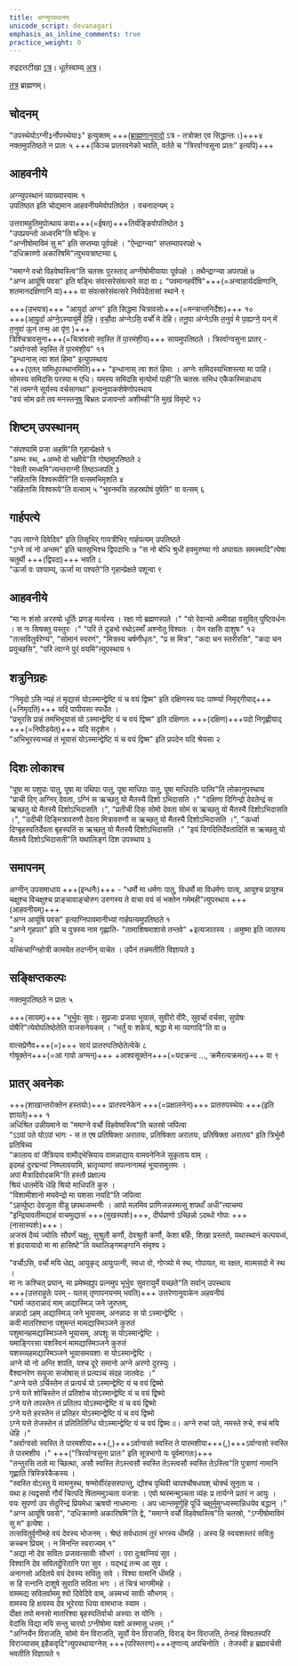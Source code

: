 ```yaml
---
title: अग्न्युपस्थानम्
unicode_script: devanagari
emphasis_as_inline_comments: true
practice_weight: 0
---
```


रुद्रदत्तटीखा [ऽत्र](https://archive.org/details/in.ernet.dli.2015.277413/page/n324)। धूर्तस्वाम्य् [अत्र](https://archive.org/details/in.ernet.dli.2015.495870/page/n318)।

[तत्र](../../../../../../brAhmaNa/taittirIya/kriyA/agni-upasthAna/) ब्राह्मणम्।

## चोदनम्
"उपस्थेयोऽग्नी३र्नोपस्थेया३" इत्युक्तम् +++([ब्राह्मणानुवादो](../../../../../../brAhmaNa/taittirIya/kriyA/agni-upasthAna/) ऽत्र - तत्रोक्त एव सिद्धान्तः।)+++४  
नक्तमुपतिष्ठते न प्रातः ५ +++(किञ्च प्रातरवनेको भवति, वर्तते च "त्रिरर्वाग्वसुना प्रातः" इत्यपि)+++  


## आहवनीये
अग्न्युपस्थानं व्याख्यास्यामः १  
उपतिष्ठत इति चोद्यमान आहवनीयमेवोपतिष्ठेत । वचनादन्यम् २

उत्तरामहुतिमुपोत्थाय कवा+++(=ईषत्)+++तिर्यङ्ङिवोपतिष्ठेत ३  
"उपप्रयन्तो अध्वरमि"ति षड्भिः ४  
"अग्नीषोमाविमं सु म" इति सप्तम्या पूर्वपक्षे । "ऐन्द्राग्न्या" सप्तम्यापरपक्षे ५  
"दधिक्राव्णो अकारिषमि"त्युभयत्राष्टम्या ६  

"ममाग्ने वचो विहवेष्वस्त्वि"ति चतस्रः पुरस्ताद् अग्नीषोमीयायाः पूर्वपक्षे । तथैन्द्राग्न्या अपरपक्षे ७  
"अग्न आयूंषि पवस" इति षड्भिः संवत्सरेसंवत्सरे सदा वा ८ "पवमानहवींषि"+++(=अन्वाहार्यदक्षिणानि, शतमानदक्षिणानि वा)+++ वा संवत्सरेसंवत्सरे निर्वपेदेतासां स्थाने ९

+++(उभयत्र)+++ "आयुर्दा अग्न" इति सिद्धमा चित्रावसोः+++(=मन्त्रान्तनिर्देशः)+++ १०  
+++(आ॒यु॒र्दा अ॑ग्ने॒ऽस्यायु॑र्मे दे॒हि॒। व॒र्चो॒दा अ॑ग्नेऽसि॒ वर्चो॑ मे देहि। तनू॒पा अ॑ग्नेऽसि त॒नुवं॑ मे पा॒ह्यग्ने॒ यन् मे॑ त॒नुवा॑ ऊ॒नं तन्म॒ आ पृ॑ण॒ )+++  
त्रिश्चित्रावसुना+++(=चित्रा॑वसो स्व॒स्ति ते॑ पा॒रम॑शी॒य)+++ सायमुपतिष्ठते । त्रिरर्वाग्वसुना प्रातर् -"अर्वाग्वसो स्व॒स्ति ते॑ पा॒रम॑शी॒य"  ११  
"इन्धानास् त्वा शतं हिमा" इत्युपस्थाय  
+++(एतत् समिधुपस्थानमिति)+++ "इन्धानास् त्वा शतं हिमाः । अग्नेः समिदस्यभिशस्त्या मा पाहि। सोमस्य समिदसि परस्पा म एधि। यमस्य समिदसि मृत्योर्मा पाही"ति चतस्रः समिध एकैकस्मिन्नाधाय  
"सं त्वमग्ने सूर्यस्य वर्चसागथा" इत्यनुवाकशेषेणोपस्थाय  
"वयं सोम व्रते तव मनस्तनूषु बिभ्रतः प्रजावन्तो अशीमही"ति मुखं विमृष्टे १२

## शिष्टम् उपस्थानम्
"संपश्यामि प्रजा अहमि"ति गृहान्प्रेक्षते १  
"अम्भः स्थ, +अम्भो वो भक्षीये"ति गोष्ठमुपतिष्ठते २  
"रेवती रमध्वमि"त्यन्तराग्नी तिष्ठञ्जपति ३  
"संहितासि विश्वरूपीरि"ति वत्समभिमृशति ४  
"संहितासि विश्वरूपे"ति वत्साम् ५ "भुवनमसि सहस्रपोषं पुषेति" वा वत्सम् ६  

## गार्हपत्ये
"उप त्वाग्ने दिवेदिव" इति तिसृभिर् गायत्रीभिर् गार्हपत्यम् उपतिष्ठते  
"ऽग्ने त्वं नो अन्तम" इति चतसृभिश्च द्विपदाभिः ७ "स नो बोधि श्रुधी हवमुरुष्या णो अघायतः समस्मादि"त्येषा चतुर्थी +++(द्विपदा)+++ भवति ८  
"ऊर्जा वः पश्याम्य्, ऊर्जा मा पश्यते"ति गृहान्प्रेक्षते पशून्वा ९

## आहवनीये
<div class="js_include" url="../kriyAH/svastyayana.md"  newLevelForH1="2" includeTitle="true"> </div>  
"मा नः शंसो अररुषो  धूर्तिः प्रणङ् मर्त्यस्य । रक्षा णो ब्रह्मणस्पते ।" "यो रेवान्यो अमीवहा वसुवित् पुष्टिवर्धनः । स नः सिषक्तु यस्तुरः ।" "परि ते दूडभो रथोऽस्माँ अश्नोतु विश्वतः । येन रक्षसि दाशुषः" १२  
"तत्सवितुर्वरेण्यं", "सोमानं स्वरणं", "मित्रस्य चर्षणीधृतः", "प्र स मित्र", "कदा चन स्तरीरसि", "कदा चन प्रयुच्छसि", "परि त्वाग्ने पुरं वयमि"त्युपस्थाय १  

## शत्रुनिग्रहः
"निमृदो ऽसि न्यहं तं मृद्यासं योऽस्मान्द्वेष्टि यं च वयं द्विष्म" इति दक्षिणस्य पदः पार्ष्ण्या निमृद्गीयाद्+++(=निमृदति)+++ यदि पापीयसा स्पर्धेत ।  
"प्रभूरसि प्राहं तमभिभूयासं यो ऽस्मान्द्वेष्टि यं च वयं द्विष्म" इति दक्षिणतः +++(दक्षिण)+++पदो निगृह्णीयाद् +++(=निपीडयेत्)+++ यदि सदृशेन ।  
"अभिभूरस्यभ्यहं तं भूयासं योऽस्मान्द्वेष्टि यं च वयं द्विष्म" इति प्रपदेन यदि श्रेयसा २  

## दिशः लोकाश्च
"पूषा मा पशुपाः पातु, पूषा मा पथिपाः पातु, पूषा माधिपाः पातु, पूषा माधिपतिः पात्वि"ति लोकानुपस्थाय  
"प्राची दिग् अग्निर् देवता, ऽग्निं स ऋच्छतु यो मैतस्यै दिशो ऽभिदासति ।" "दक्षिणा दिगिन्द्रो देवतेन्द्रं स ऋच्छतु यो
मैतस्यै दिशोऽभिदासति ।", "प्रतीची दिक् सोमो देवता सोमं स ऋच्छतु यो मैतस्यै दिशोऽभिदासति ।", "उदीची दिङ्मित्रावरुणौ देवता मित्रावरुणौ स ऋच्छतु यो मैतस्यै दिशोऽभिदासति ।", "ऊर्ध्वा दिग्बृहस्पतिर्देवता बृहस्पतिं स ऋच्छतु यो मैतस्यै दिशोऽभिदासति ।" "इयं दिगदितिर्देवतादितिं स ऋच्छतु यो मैतस्यै दिशोऽभिदासती"ति यथालिङ्गं दिश उपस्थाय ३  

## समापनम्
अग्नीन् उपसमाधाय +++(इन्धनैः)+++ - "धर्मो मा धर्मणः पातु, विधर्मो मा विधर्मणः पात्व्, आयुश्च प्रायुश्च चक्षुश्च विचक्षुश्च प्राङ्चावाङ्चोरुग उरुगस्य ते वाचा वयं सं भक्तेन गमेमही"त्युपस्थाय +++(आहवनीयम्)+++  
"अग्न आयूंषि पवस" इत्याग्निपावमानीभ्यां गार्हपत्यमुपतिष्ठते १  
"अग्ने गृहपत" इति च पुत्रस्य नाम गृह्णाति- "तामाशिषमाशासे तन्तवे" +इत्यजातस्य । अमुष्मा इति जातस्य २  
यत्किंचाग्निहोत्री कामयेत तदग्नीन् याचेत । उपैनं तन्नमतीति विज्ञायते ३

## सङ्क्षिप्तकल्पः
नक्तमुपतिष्ठते न प्रातः ५

+++(सायम्)+++ "भूर्भुवः सुवः। सुप्रजाः प्रजया भूयासं, सुवीरो वीरैः, सुवर्चा वर्चसा, सुपोषः पोषैरि"त्येवोपतिष्ठेतेति वाजसनेयकम् । "भर्तुं वः शकेयं, श्रद्धा मे मा व्यागादि"ति वा ७  

वात्सप्रेणैव+++(=)+++ सायं प्रातरुपतिष्ठेतेत्येके ८  
गोषूक्तेन+++(=आ गावो अग्मन्)+++ +आश्वसूक्तेन+++(=यदक्रन्द …, क्रमैरत्यक्रमत्)+++ वा ९

## प्रातर् अवनेकः
+++(शाखान्तरोक्तेन हस्तयोः)+++ प्रातरवनेकेन +++(=प्रक्षालनेन)+++ प्रातरुपस्थेयः +++(इति ज्ञायते)+++ १  
अधिश्रित उन्नीयमाने वा "ममाग्ने वर्चो विहवेष्वस्त्वि"ति चतस्रो जपित्वा  
"ऽऽपां पते योऽपां भागः - स त एष प्रतिषिक्ता अरातयः, प्रतिषिक्ता अरातयः, प्रतिषिक्ता अरातय" इति त्रिर्भूमौ प्रतिषिच्य  
"कालाय वां जैत्रियाय वामौद्भेत्त्रियाय वामन्नाद्याय वामवनेनिजे सुकृताय वाम् ।  
इदमहं दुरद्मन्यां निष्प्लावयामि, भ्रातृव्याणां सपत्नानामहं भूयासमुत्तमः ।  
अपां मैत्रादिवोदकमि"ति हस्तौ प्रक्षाल्य  
श्रियं धातर्मयि धेहि श्रियो माधिपतिं कुरु ।  
"विशामीशानो मघवेन्द्रो मा यशसा नयदि"ति जपित्वा  
"ऽहर्व्युष्टा देवजूता वीडु छपथजम्भनीः । आपो मलमिव प्राणिजन्नस्मत्सु शपथाँ अधी"त्याचम्य  
"इन्द्रियावतीमद्याहं वाचमुद्यासं +++(मुखस्पर्शः)+++, दीर्घप्राणो ऽच्छिन्नो ऽदब्धो गोपाः +++(नासास्पर्शः)+++।  
अजस्रं दैव्यं ज्योतिः सौपर्णं चक्षुः, सुश्रुतौ कर्णौ, देवश्रुतौ कर्णौ, केशा बर्हिः, शिखा प्रस्तरो, यथास्थानं कल्पयध्वं, शं हृदयायादो मा मा हासिष्टे"ति यथालिङ्गमङ्गानि संमृश्य २  

"वर्चोऽसि, वर्चो मयि धेह्य्, आयुकृद् आयुःपत्नी, स्वधा वो, गोप्त्र्यो मे स्थ, गोपायत, मा रक्षत, मात्मसदो मे स्थ ।  
मा नः कश्चित् प्रघान्, मा प्रमेष्मह्युप प्रत्नमुप भूर्भुवः सुवरायुर्मे यच्छते"ति सर्वान् उपस्थाय  
+++(उत्तराहुतेः परम् - यतस् तृणापनयनम् भवति)+++ उत्तरेणानुवाकेन अहवनीयं  
"घर्मा जठरान्नादं माम् अद्यास्मिञ् जने जुरुतम्,  
अन्नादो ऽहम् अद्यास्मिञ् जने भूयासम्, अनन्नादः स यो ऽस्मान्द्वेष्टि ।  
कवी मातरिश्वाना पशुमन्तं मामद्यास्मिञ्जने कुरुतं  
पशुमानहमद्यास्मिञ्जने भूयासम्, अपशुः स योऽस्मान्द्वेष्टि ।  
यमाङ्गिरसा यशस्विनं मामद्यास्मिञ्जने कुरुतं  
यशस्व्यहमद्यास्मिञ्जने भूयासमयशाः स योऽस्मान्द्वेष्टि ।  
अग्ने यो नो अन्ति शपति, यश्च दूरे समानो अग्ने अरणो दुरस्युः ।  
वैश्वानरेण सयुजा सजोषास् तं प्रत्यञ्चं संदह जातवेदः ।"  
"अग्ने यत्ते ऽर्चिस्तेन तं प्रत्यर्च यो ऽस्मान्द्वेष्टि यं च वयं द्विष्मो  
ऽग्ने यत्ते शोचिस्तेन तं प्रतिशोच योऽस्मान्द्वेष्टि यं च वयं द्विष्मो  
ऽग्ने यत्ते तपस्तेन तं प्रतितप योऽस्मान्द्वेष्टि यं च वयं द्विष्मो  
ऽग्ने यत्ते हरस्तेन तं प्रतिहर योऽस्मान्द्वेष्टि यं च वयं द्विष्मो  
ऽग्ने यत्ते तेजस्तेन तं प्रतितितिग्धि योऽस्मान्द्वेष्टि यं च वयं द्विष्मः॥।
अग्ने रुचां पते, नमस्ते रुचे, रुचं मयि धेहि ।"  
"अर्वाग्वसो स्वस्ति ते पारमशीया+++(,)+++ऽर्वाग्वसो स्वस्ति ते पारमशीया+++(,)+++ऽर्वाग्वसो स्वस्ति ते पारमशीय ।" +++("त्रिरर्वाग्वसुना प्रातः" इति सूत्रभागो यः पूर्वमागतः)+++  
"तन्तुरसि ततो मा च्छित्था, असौ स्वस्ति तेऽस्त्वसौ स्वस्ति तेऽस्त्वसौ स्वस्ति तेऽस्त्वि"ति पुत्राणां नामानि गृह्णाति त्रिस्त्रिरेकैकस्य ।  
"स्वस्ति वोऽस्तु ये मामनुस्थ, षण्मोर्वीरंहसस्पान्तु, द्यौश्च पृथिवी चापश्चौषधयश् चोर्क्च सूनृता च ।  
यथा ह त्यद्वसवो गौर्यं चित्पदि षिताममुञ्चता यजत्राः । एवो ष्वस्मन्मुञ्चता व्यंहः प्र तार्यग्ने प्रतरं न आयुः ।  
वयः सुपर्णा उप सेदुरिन्द्रं प्रियमेधा ऋषयो नाधमानाः । अप ध्वान्तमूर्णुहि पूर्धि चक्षुर्मुमुग्ध्यस्मान्निधयेव बद्धान् ।"  
"अग्न आयूंषि पवसे", "दधिक्राव्णो अकारिषमि"ति द्वे, "ममाग्ने वर्चो विहवेष्वस्त्वि"ति चतस्रो, "ऽग्नीषोमाविमं सु म" इत्येषा ।  
तत्सवितुर्वृणीमहे वयं देवस्य भोजनम् । श्रेष्ठं सर्वधातमं तुरं भगस्य धीमहि । अस्य हि स्वयशस्तरं सवितुः कच्चन प्रियम् । न मिनन्ति स्वराज्यम् १"  
"अद्या नो देव सवितः प्रजावत्सावीः सौभगं । परा दुःष्वप्नियं सुव ।  
विश्वानि देव सवितर्दुरितानि परा सुव । यद्भद्रं तन्म आ सुव ।  
अनागसो अदितये वयं देवस्य सवितुः सवे । विश्वा वामानि धीमहि ।  
स हि रत्नानि दाशुषे सुवाति सविता भगः । तं चित्रं भागमीमहे ।  
वाममद्य सवितर्वाममु श्वो दिवेदिवे वाम्, अस्मभ्यं सावीः सौभगम् ।  
वामस्य हि क्षयस्य देव भूरेरया धिया वामभाजः स्याम ।  
दीक्षा तपो मनसो मातरिश्वा बृहस्पतिर्वाचो अस्याः स योनिः ।  
वेदांसि विद्या मयि सन्तु चारवो ऽग्नीषोमा यशो अस्मासु धत्तम् ।"  
"अग्निर्येन विराजति, सोमो येन विराजति, सूर्यो येन विराजति, विराड् येन विराजति, तेनाहं विश्वतस्परि विराज्यासम् इहैकवृदि"त्युपस्थायाग्नेस् +++(परिस्तरण)+++तृणान्य् अपचिनोति । तेजस्वी ह ब्रह्मवर्चसी भवतीति विज्ञायते १

